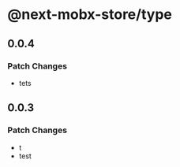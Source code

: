 # @next-mobx-store/type

## 0.0.4

### Patch Changes

- tets

## 0.0.3

### Patch Changes

- t
- test
